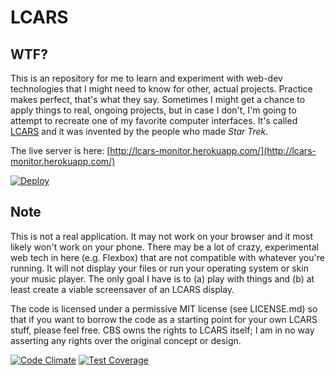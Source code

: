 # LCARS

## WTF?

This is an repository for me to learn and experiment with web-dev technologies that I might need to know for other, actual projects. Practice makes perfect, that's what they say. Sometimes I might get a chance to apply things to real, ongoing projects, but in case I don't, I'm going to attempt to recreate one of my favorite computer interfaces. It's called [LCARS](http://en.wikipedia.org/wiki/LCARS) and it was invented by the people who made _Star Trek_.

The live server is here: [http://lcars-monitor.herokuapp.com/](http://lcars-monitor.herokuapp.com/)

[![Deploy](https://www.herokucdn.com/deploy/button.png)](https://heroku.com/deploy)

## Note

This is not a real application. It may not work on your browser and it most likely won't work on your phone. There may be a lot of crazy, experimental web tech in here (e.g. Flexbox) that are not compatible with whatever you're running. It will not display your files or run your operating system or skin your music player. The only goal I have is to (a) play with things and (b) at least create a viable screensaver of an LCARS display.

The code is licensed under a permissive MIT license (see LICENSE.md) so that if you want to borrow the code as a starting point for your own LCARS stuff, please feel free. CBS owns the rights to LCARS itself; I am in no way asserting any rights over the original concept or design.

[![Code Climate](https://codeclimate.com/github/louh/lcars/badges/gpa.svg)](https://codeclimate.com/github/louh/lcars)
[![Test Coverage](https://codeclimate.com/github/louh/lcars/badges/coverage.svg)](https://codeclimate.com/github/louh/lcars)

